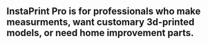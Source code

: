 InstaPrint Pro is for professionals who make measurments, want customary 3d-printed models, or need home improvement parts.
---------------------------------------------------------------------------------------------------------------------------
